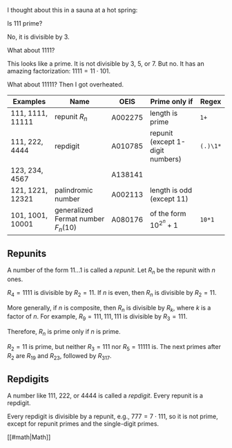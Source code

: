 I thought about this in a sauna at a hot spring:

Is 111 prime?

No, it is divisible by 3.

What about 1111?

This looks like a prime. It is not divisible by 3, 5, or 7. But no. It has an amazing factorization: $1111 = 11 \cdot 101$.

What about 11111? Then I got overheated.

| Examples         | Name                                | OEIS    | Prime only if                    | Regex    |
|------------------|-------------------------------------|---------|----------------------------------|----------|
| 111, 1111, 11111 | repunit $R_n$                       | A002275 | length is prime                  | `1+`     |
| 111, 222, 4444   | repdigit                            | A010785 | repunit (except 1-digit numbers) | `(.)\1*` |
| 123, 234, 4567   |                                     | A138141 |                                  |          |
| 121, 1221, 12321 | palindromic number                  | A002113 | length is odd (except 11)        |          |
| 101, 1001, 10001 | generalized Fermat number $F_n(10)$ | A080176 | of the form $10^{2^n} + 1$       | `10*1`   |

## Repunits

A number of the form $11...1$ is called a <dfn>repunit</dfn>. Let $R_n$ be the repunit with $n$ ones.

$R_4 = 1111$ is divisible by $R_2 = 11$. If $n$ is even, then $R_n$ is divisible by $R_2 = 11$.

More generally, if $n$ is composite, then $R_n$ is divisible by $R_k$, where $k$ is a factor of $n$. For example, $R_9 = 111,111,111$ is divisible by $R_3 = 111$.

Therefore, $R_n$ is prime only if $n$ is prime.

$R_2 = 11$ is prime, but neither $R_3 = 111$ nor $R_5 = 11111$ is. The next primes after $R_2$ are $R_{19}$ and $R_{23}$, followed by $R_{317}$.

## Repdigits

A number like 111, 222, or 4444 is called a <dfn>repdigit</dfn>. Every repunit is a repdigit.

Every repdigit is divisible by a repunit, e.g., $777 = 7 \cdot 111$, so it is not prime, except for repunit primes and the single-digit primes.

[[#math|Math]]
